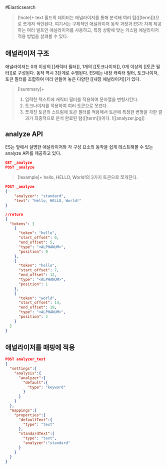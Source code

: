 #Elasticsearch 

> [!note]+ 
> text 필드의 데이터는 애널라이저를 통해 분석돼 여러 텀([[term]])으로 쪼개져 색인된다. 여기서는 구체적인 애널라이저 동작 과정과 ES가 자체 제공하는 여러 빌트인 애널라이저를 사용하고, 특정 상황에 맞는 커스텀 애널라이저 적용 방법을 살펴볼 수 있다.

## 애널라이저 구조
애널라이저는 0개 이상의 [[캐릭터 필터]], 1개의 [[토크나이저]], 0개 이상의 [[토큰 필터]]로 구성된다. 동작 역시 3단계로 수행된다. ES에는 내장 캐릭터 필터, 토크나이저, 토큰 필터를 조합하여 미리 만들어 놓은 다양한 [[내장 애널라이저]]가 있다.

> [!summary]+ 
> 1. 입력한 텍스트에 캐릭터 필터를 적용하여 문자열을 변형시킨다.
> 2. 토크나이저를 적용하여 여러 토큰으로 쪼갠다.
> 3. 쪼개진 토큰의 스트림에 토큰 필터를 적용해서 토큰에 특정한 변형을 가한 결과가 최종적으로 분석 완료된 텀([[term]])이다.
![[analyzer.jpg]]

## analyze API
ES는 앞에서 설명한 애널라이저와 각 구성 요소의 동작을 쉽게 테스트해볼 수 있는 analyze API를 제공하고 있다.

```json
GET _analyze
POST _analyze
```

> [!example]+ 
> hello, HELLO, World!의 3가지 토큰으로 쪼개진다.
```json
POST _analyze
{
	"analyzer": "standard",
	"text": "Hello, HELLO, World!"
}

//return 
{
  "tokens": [
    {
      "token": "hello",
      "start_offset": 0,
      "end_offset": 5,
      "type": "<ALPHANUM>",
      "position": 0
    },
    {
      "token": "hello",
      "start_offset": 7,
      "end_offset": 12,
      "type": "<ALPHANUM>",
      "position": 1
    },
    {
      "token": "world",
      "start_offset": 14,
      "end_offset": 19,
      "type": "<ALPHANUM>",
      "position": 2
    }
  ]
}
```

## 애널라이저를 매핑에 적용
```json
POST analyzer_test
{
  "settings":{
    "analysis":{
      "analyzer":{
        "default":{
          "type": "keyword"
        }
      }
    }
  },
  "mappings":{
    "properties":{
      "defaultText":{
        "type": "text"
      },
      "standardText":{
        "type": "text",
        "analyzer":"standard"
      }
    }
  }
}
```